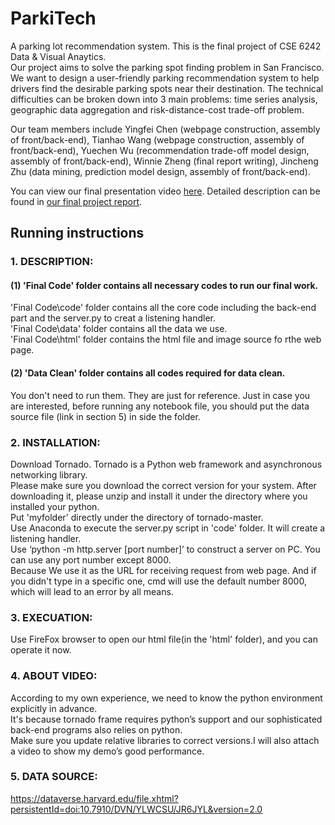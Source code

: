 # ParkiTech
A parking lot recommendation system. This is the final project of CSE 6242 Data &amp; Visual Anaytics.  
Our project aims to solve the parking spot finding problem in San Francisco. We want to design a user-friendly parking recommendation system to help drivers find the desirable parking spots near their destination. The technical difficulties can be broken down into 3 main problems: time series analysis, geographic data aggregation and risk-distance-cost trade-off problem.

Our team members include Yingfei Chen (webpage construction, assembly of front/back-end), Tianhao Wang (webpage construction, assembly of front/back-end), Yuechen  Wu (recommendation trade-off model design, assembly of front/back-end), Winnie Zheng (final report writing), Jincheng Zhu (data mining, prediction model design, assembly of front/back-end).  

You can view our final presentation video [here](https://youtu.be/-fOp2qo7tDM). Detailed description can be found in [our final project report](https://github.com/Jincheng97/ParkiTech/blob/master/CSE6242_final.pdf).

## Running instructions
### 1. DESCRIPTION:  
#### (1) 'Final Code' folder contains all necessary codes to run our final work.  
'Final Code\code' folder contains all the core code including the back-end part and the server.py to creat a listening handler.  
'Final Code\data' folder contains all the data we use.  
'Final Code\html' folder contains the html file and image source fo rthe web page.  
#### (2) 'Data Clean' folder contains all codes required for data clean. 
You don't need to run them. They are just for reference. Just in case you are interested, before running any notebook file, you should put the data source file (link in section 5) in side the folder.  

### 2. INSTALLATION:  
Download Tornado. Tornado is a Python web framework and asynchronous networking library.   
Please make sure you download the correct version for your system. After downloading it, please unzip and install it under the directory where you installed your python.  
Put 'myfolder' directly under the directory of tornado-master.  
Use Anaconda to execute the server.py script in 'code' folder. It will create a listening handler.  
Use ‘python -m http.server [port number]’ to construct a server on PC. You can use any port number except 8000.  
Because We use it as the URL for receiving request from web page. And if you didn't type in a specific one, cmd will use 
the default number 8000, which will lead to an error by all means.  

### 3. EXECUATION:  
Use FireFox browser to open our html file(in the 'html' folder), and you can operate it now.  

### 4. ABOUT VIDEO:  
According to my own experience, we need to know the python environment explicitly in advance.  
It's because tornado frame requires python’s support and our sophisticated back-end programs also relies on python.  
Make sure you update relative libraries to correct versions.I will also attach a video to show my demo’s good performance.  

### 5. DATA SOURCE:
https://dataverse.harvard.edu/file.xhtml?persistentId=doi:10.7910/DVN/YLWCSU/JR6JYL&version=2.0
